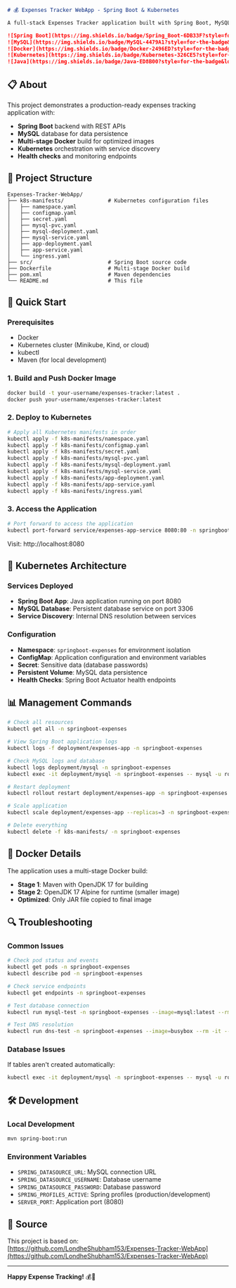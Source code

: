 ```markdown
# 💰 Expenses Tracker WebApp - Spring Boot & Kubernetes

A full-stack Expenses Tracker application built with Spring Boot, MySQL, and deployed on Kubernetes with complete microservices architecture.

![Spring Boot](https://img.shields.io/badge/Spring_Boot-6DB33F?style=for-the-badge&logo=springboot&logoColor=white)
![MySQL](https://img.shields.io/badge/MySQL-4479A1?style=for-the-badge&logo=mysql&logoColor=white)
![Docker](https://img.shields.io/badge/Docker-2496ED?style=for-the-badge&logo=docker&logoColor=white)
![Kubernetes](https://img.shields.io/badge/Kubernetes-326CE5?style=for-the-badge&logo=kubernetes&logoColor=white)
![Java](https://img.shields.io/badge/Java-ED8B00?style=for-the-badge&logo=java&logoColor=white)
```
## 📋 About

This project demonstrates a production-ready expenses tracking application with:
- **Spring Boot** backend with REST APIs
- **MySQL** database for data persistence
- **Multi-stage Docker** build for optimized images
- **Kubernetes** orchestration with service discovery
- **Health checks** and monitoring endpoints

## 📁 Project Structure

```
Expenses-Tracker-WebApp/
├── k8s-manifests/              # Kubernetes configuration files
│   ├── namespace.yaml
│   ├── configmap.yaml
│   ├── secret.yaml
│   ├── mysql-pvc.yaml
│   ├── mysql-deployment.yaml
│   ├── mysql-service.yaml
│   ├── app-deployment.yaml
│   ├── app-service.yaml
│   └── ingress.yaml
├── src/                        # Spring Boot source code
├── Dockerfile                  # Multi-stage Docker build
├── pom.xml                     # Maven dependencies
└── README.md                   # This file
```

## 🚀 Quick Start

### Prerequisites
- Docker
- Kubernetes cluster (Minikube, Kind, or cloud)
- kubectl
- Maven (for local development)

### 1. Build and Push Docker Image
```bash
docker build -t your-username/expenses-tracker:latest .
docker push your-username/expenses-tracker:latest
```

### 2. Deploy to Kubernetes
```bash
# Apply all Kubernetes manifests in order
kubectl apply -f k8s-manifests/namespace.yaml
kubectl apply -f k8s-manifests/configmap.yaml
kubectl apply -f k8s-manifests/secret.yaml
kubectl apply -f k8s-manifests/mysql-pvc.yaml
kubectl apply -f k8s-manifests/mysql-deployment.yaml
kubectl apply -f k8s-manifests/mysql-service.yaml
kubectl apply -f k8s-manifests/app-deployment.yaml
kubectl apply -f k8s-manifests/app-service.yaml
kubectl apply -f k8s-manifests/ingress.yaml
```

### 3. Access the Application
```bash
# Port forward to access the application
kubectl port-forward service/expenses-app-service 8080:80 -n springboot-expenses
```

Visit: http://localhost:8080

## 🔧 Kubernetes Architecture

### Services Deployed
- **Spring Boot App**: Java application running on port 8080
- **MySQL Database**: Persistent database service on port 3306
- **Service Discovery**: Internal DNS resolution between services

### Configuration
- **Namespace**: `springboot-expenses` for environment isolation
- **ConfigMap**: Application configuration and environment variables
- **Secret**: Sensitive data (database passwords)
- **Persistent Volume**: MySQL data persistence
- **Health Checks**: Spring Boot Actuator health endpoints

## 📊 Management Commands

```bash
# Check all resources
kubectl get all -n springboot-expenses

# View Spring Boot application logs
kubectl logs -f deployment/expenses-app -n springboot-expenses

# Check MySQL logs and database
kubectl logs deployment/mysql -n springboot-expenses
kubectl exec -it deployment/mysql -n springboot-expenses -- mysql -u root -pTest@123 -e "USE expenses_tracker; SHOW TABLES;"

# Restart deployment
kubectl rollout restart deployment/expenses-app -n springboot-expenses

# Scale application
kubectl scale deployment/expenses-app --replicas=3 -n springboot-expenses

# Delete everything
kubectl delete -f k8s-manifests/ -n springboot-expenses
```

## 🐳 Docker Details

The application uses a multi-stage Docker build:
- **Stage 1**: Maven with OpenJDK 17 for building
- **Stage 2**: OpenJDK 17 Alpine for runtime (smaller image)
- **Optimized**: Only JAR file copied to final image

## 🔍 Troubleshooting

### Common Issues
```bash
# Check pod status and events
kubectl get pods -n springboot-expenses
kubectl describe pod -n springboot-expenses

# Check service endpoints
kubectl get endpoints -n springboot-expenses

# Test database connection
kubectl run mysql-test -n springboot-expenses --image=mysql:latest --rm -it --restart=Never -- mysql -h mysql-service -u root -pTest@123 -e "SHOW DATABASES;"

# Test DNS resolution
kubectl run dns-test -n springboot-expenses --image=busybox --rm -it --restart=Never -- nslookup mysql-service
```

### Database Issues
If tables aren't created automatically:
```bash
kubectl exec -it deployment/mysql -n springboot-expenses -- mysql -u root -pTest@123 -e "USE expenses_tracker; SHOW TABLES;"
```

## 🛠️ Development

### Local Development
```bash
mvn spring-boot:run
```

### Environment Variables
- `SPRING_DATASOURCE_URL`: MySQL connection URL
- `SPRING_DATASOURCE_USERNAME`: Database username
- `SPRING_DATASOURCE_PASSWORD`: Database password
- `SPRING_PROFILES_ACTIVE`: Spring profiles (production/development)
- `SERVER_PORT`: Application port (8080)



## 🔗 Source

This project is based on: [https://github.com/LondheShubham153/Expenses-Tracker-WebApp](https://github.com/LondheShubham153/Expenses-Tracker-WebApp)

---

**Happy Expense Tracking!** 💰🚀
```
